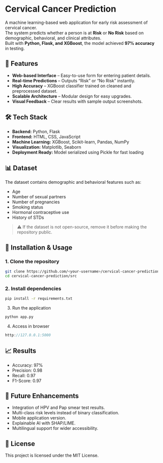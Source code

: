 # Cervical Cancer Prediction

A machine learning-based web application for early risk assessment of cervical cancer.  
The system predicts whether a person is at **Risk** or **No Risk** based on demographic, behavioral, and clinical attributes.  
Built with **Python, Flask, and XGBoost**, the model achieved **97% accuracy** in testing.


## 📌 Features
- **Web-based Interface** – Easy-to-use form for entering patient details.
- **Real-time Predictions** – Outputs “Risk” or “No Risk” instantly.
- **High Accuracy** – XGBoost classifier trained on cleaned and preprocessed dataset.
- **Scalable Architecture** – Modular design for easy upgrades.
- **Visual Feedback** – Clear results with sample output screenshots.

## 🛠️ Tech Stack
- **Backend:** Python, Flask
- **Frontend:** HTML, CSS, JavaScript
- **Machine Learning:** XGBoost, Scikit-learn, Pandas, NumPy
- **Visualization:** Matplotlib, Seaborn
- **Deployment Ready:** Model serialized using Pickle for fast loading


## 📊 Dataset
The dataset contains demographic and behavioral features such as:
- Age
- Number of sexual partners
- Number of pregnancies
- Smoking status
- Hormonal contraceptive use
- History of STDs

> ⚠️ If the dataset is not open-source, remove it before making the repository public.


## 🚀 Installation & Usage

### 1. Clone the repository
```bash
git clone https://github.com/<your-username>/cervical-cancer-prediction.git
cd cervical-cancer-prediction/src
```

### 2. Install dependencies
```bash
pip install -r requirements.txt
```
3. Run the application
```bash
python app.py
```
4. Access in browser
```cpp
http://127.0.0.1:5000
```

## 📈 Results
- Accuracy: 97%
- Precision: 0.98
- Recall: 0.97
- F1-Score: 0.97



## 🔮 Future Enhancements
- Integration of HPV and Pap smear test results.
- Multi-class risk levels instead of binary classification.
- Mobile application version.
- Explainable AI with SHAP/LIME.
- Multilingual support for wider accessibility.

## 📜 License
This project is licensed under the MIT License.

